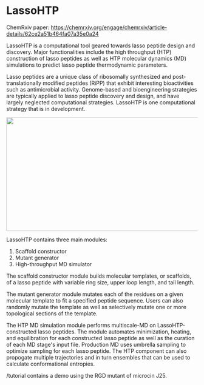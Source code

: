 # LassoHTP

ChemRxiv paper: https://chemrxiv.org/engage/chemrxiv/article-details/62ce2a51b464fa07a35e0a24

LassoHTP is a computational tool geared towards lasso peptide design and discovery. Major functionalities include the high throughput (HTP) construction of lasso peptides as well as HTP molecular dynamics (MD) simulations to predict lasso peptide thermodynamic parameters.

Lasso peptides are a unique class of ribosomally synthesized and post-translationally modified peptides (RiPP) that exhibit interesting bioactivities such as antimicrobial activity. Genome-based and bioengineering strategies are typically applied to lasso peptide discovery and design, and have largely neglected computational strategies. LassoHTP is one computational strategy that is in development.

<p align="center">
  <img width="650" height="300" src="https://github.com/so-dopamine/LassoHTP/blob/main/image.jpg">
</p>

LassoHTP contains three main modules:
1. Scaffold constructor
2. Mutant generator
3. High-throughput MD simulator

The scaffold constructor module builds molecular templates, or scaffolds, of a lasso peptide with variable ring size, upper loop length, and tail length.

The mutant generator module mutates each of the residues on a given molecular template to fit a specified peptide sequence. Users can also randomly mutate the template as well as selectively mutate one or more topological sections of the template.

The HTP MD simulation module performs multiscale-MD on LassoHTP-constructed lasso peptides. The module automates minimization, heating, and equilibration for each constructed lasso peptide as well as the curation of each MD stage's input file. Production MD uses umbrella sampling to optimize sampling for each lasso peptide. The HTP component can also propogate multiple trajectories and in turn ensembles that can be used to calculate conformational entropies.

/tutorial contains a demo using the RGD mutant of microcin J25.
